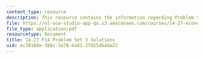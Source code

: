 ```yaml
---
content_type: resource
description: This resource contains the information regarding Problem Set 3 Solutions.
file: https://ol-ocw-studio-app-qa.s3.amazonaws.com/courses/14-27-economics-and-e-commerce-fall-2014/ec30180e388c3a786a012fd254b4da22_MIT14_27F14_pset3_sol.pdf
file_type: application/pdf
resourcetype: Document
title: 14.27 F14 Problem Set 3 Solutions
uid: ec30180e-388c-3a78-6a01-2fd254b4da22
---
```

